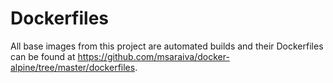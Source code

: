 Dockerfiles
=====

All base images from this project are automated builds and their Dockerfiles can be found at <https://github.com/msaraiva/docker-alpine/tree/master/dockerfiles>.
